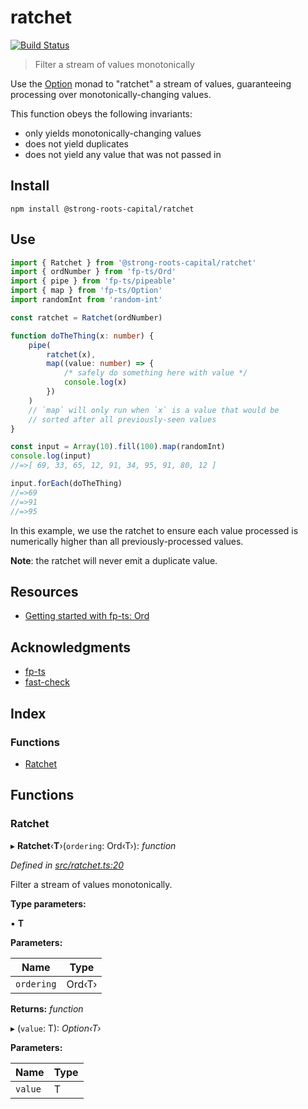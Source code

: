 # ratchet

[![Build Status]](https://github.com/strong-roots-capital/ratchet/actions/workflows/release.yml)

[build status]: https://github.com/strong-roots-capital/ratchet/actions/workflows/release.yml/badge.svg?event=push

> Filter a stream of values monotonically

Use the [Option] monad to "ratchet" a stream of values, guaranteeing
processing over monotonically-changing values.

This function obeys the following invariants:

- only yields monotonically-changing values
- does not yield duplicates
- does not yield any value that was not passed in

## Install

```shell
npm install @strong-roots-capital/ratchet
```

## Use

```typescript
import { Ratchet } from '@strong-roots-capital/ratchet'
import { ordNumber } from 'fp-ts/Ord'
import { pipe } from 'fp-ts/pipeable'
import { map } from 'fp-ts/Option'
import randomInt from 'random-int'

const ratchet = Ratchet(ordNumber)

function doTheThing(x: number) {
    pipe(
        ratchet(x),
        map((value: number) => {
            /* safely do something here with value */
            console.log(x)
        })
    )
    // `map` will only run when `x` is a value that would be
    // sorted after all previously-seen values
}

const input = Array(10).fill(100).map(randomInt)
console.log(input)
//=>[ 69, 33, 65, 12, 91, 34, 95, 91, 80, 12 ]

input.forEach(doTheThing)
//=>69
//=>91
//=>95
```

In this example, we use the ratchet to ensure each value processed is
numerically higher than all previously-processed values.

**Note**: the ratchet will never emit a duplicate value.

## Resources

- [Getting started with fp-ts: Ord](https://dev.to/gcanti/getting-started-with-fp-ts-ord-5f1e)

## Acknowledgments

- [fp-ts](https://github.com/gcanti/fp-ts)
- [fast-check](https://github.com/dubzzz/fast-check)

[Option]: https://gcanti.github.io/fp-ts/modules/Option.ts.html

## Index

### Functions

* [Ratchet](README.md#ratchet)

## Functions

###  Ratchet

▸ **Ratchet**‹**T**›(`ordering`: Ord‹T›): *function*

*Defined in [src/ratchet.ts:20](https://github.com/strong-roots-capital/ratchet/blob/b381197/src/ratchet.ts#L20)*

Filter a stream of values monotonically.

**Type parameters:**

▪ **T**

**Parameters:**

Name | Type |
------ | ------ |
`ordering` | Ord‹T› |

**Returns:** *function*

▸ (`value`: T): *Option‹T›*

**Parameters:**

Name | Type |
------ | ------ |
`value` | T |
